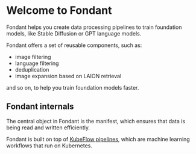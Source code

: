 # Welcome to Fondant

Fondant helps you create data processing pipelines to train foundation models, like Stable Diffusion or GPT language models.

Fondant offers a set of reusable components, such as:
- image filtering
- language filtering
- deduplication
- image expansion based on LAION retrieval

and so on, to help you train foundation models faster. 

## Fondant internals

The central object in Fondant is the manifest, which ensures that data is being read and written efficiently.

Fondant is built on top of [KubeFlow pipelines](https://github.com/kubeflow/pipelines), which are machine learning workflows that run on Kubernetes.
